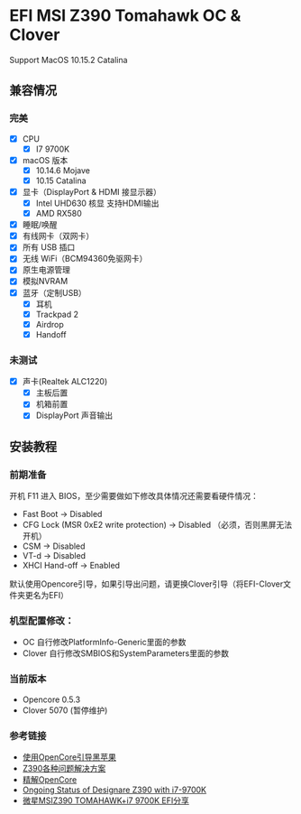 # EFI MSI Z390 Tomahawk OC & Clover

Support MacOS 10.15.2 Catalina

## 兼容情况

### 完美

- [x] CPU
    - [x] I7 9700K
- [x] macOS 版本
    - [x] 10.14.6 Mojave
    - [x] 10.15 Catalina
- [x] 显卡（DisplayPort & HDMI 接显示器）
    - [x] Intel UHD630 核显 支持HDMI输出
    - [x] AMD RX580

- [x] 睡眠/唤醒
- [x] 有线网卡（双网卡）
- [x] 所有 USB 插口
- [x] 无线 WiFi（BCM94360免驱网卡）
- [x] 原生电源管理
- [x] 模拟NVRAM
- [x] 蓝牙（定制USB）
    - [x] 耳机
    - [x] Trackpad 2
    - [x] Airdrop
    - [x] Handoff

### 未测试
- [x] 声卡(Realtek ALC1220)
    - [x] 主板后置
    - [x] 机箱前置
    - [x] DisplayPort 声音输出

## 安装教程

### 前期准备

开机 F11 进入 BIOS，至少需要做如下修改具体情况还需要看硬件情况：

- Fast Boot -> Disabled
- CFG Lock (MSR 0xE2 write protection) -> Disabled （必须，否则黑屏无法开机）
- CSM -> Disabled
- VT-d -> Disabled
- XHCI Hand-off -> Enabled

默认使用Opencore引导，如果引导出问题，请更换Clover引导（将EFI-Clover文件夹更名为EFI）

### 机型配置修改：

- OC 自行修改PlatformInfo-Generic里面的参数
- Clover 自行修改SMBIOS和SystemParameters里面的参数

### 当前版本

- Opencore 0.5.3
- Clover 5070 (暂停维护)

### 参考链接
- [使用OpenCore引导黑苹果](https://blog.xjn819.com/?p=543)
- [Z390各种问题解决方案](https://blog.xjn819.com/?p=431)
- [精解OpenCore](https://blog.daliansky.net/OpenCore-BootLoader.html)
- [Ongoing Status of Designare Z390 with i7-9700K](https://www.tonymacx86.com/threads/success-ongoing-status-of-designare-z390-with-i7-9700k.266065/)
- [微星MSIZ390 TOMAHAWK+i7 9700K EFI分享](http://bbs.pcbeta.com/forum.php?mod=viewthread&tid=1820830&highlight=9700k)
